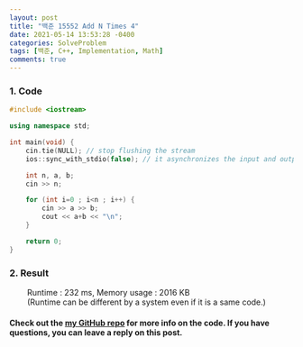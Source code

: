 ```yaml
---
layout: post
title: "백준 15552 Add N Times 4"
date: 2021-05-14 13:53:28 -0400
categories: SolveProblem
tags: [백준, C++, Implementation, Math]
comments: true
---
```


### 1. Code
```cpp
#include <iostream>

using namespace std;

int main(void) {
    cin.tie(NULL); // stop flushing the stream
    ios::sync_with_stdio(false); // it asynchronizes the input and output of C and C++

    int n, a, b;
    cin >> n;

    for (int i=0 ; i<n ; i++) {
        cin >> a >> b;
        cout << a+b << "\n";
    }

    return 0;
}
```

### 2. Result
&nbsp;&nbsp;&nbsp;&nbsp;&nbsp;&nbsp;&nbsp;&nbsp;Runtime : 232 ms, Memory usage : 2016 KB  
&nbsp;&nbsp;&nbsp;&nbsp;&nbsp;&nbsp;&nbsp;&nbsp;(Runtime can be different by a system even if it is a same code.)

#### Check out the [my GitHub repo][hyuk-gh] for more info on the code. If you have questions, you can leave a reply on this post.
[hyuk-gh]: https://github.com/dlgur1994/StudyAlgorithms

